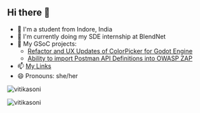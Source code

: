 ## Hi there 👋

- 📑 I'm a student from Indore, India
- 🔭 I'm currently doing my SDE internship at BlendNet
- 🌱 My GSoC projects: 
  - [Refactor and UX Updates of ColorPicker for Godot Engine](https://summerofcode.withgoogle.com/programs/2022/projects/BzqiKO7c)
  - [Ability to import Postman API Definitions into OWASP ZAP](https://summerofcode.withgoogle.com/archive/2023/projects/OlBxaE5X)
- 📫 [My Links](https://bio.link/vitika)
- 😄 Pronouns: she/her

<p><img align="center" src="https://github-readme-stats.vercel.app/api?username=vitikasoni&show_icons=true&locale=en" alt="vitikasoni" /></p>

<p><img align="center" src="https://github-readme-streak-stats.herokuapp.com/?user=vitikasoni&" alt="vitikasoni" /></p>
